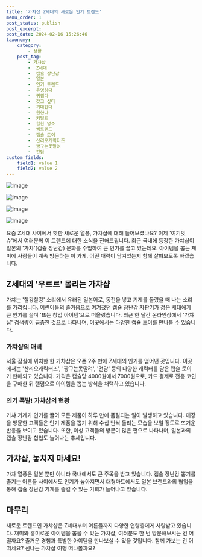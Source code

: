 ```yaml
---
title: '가챠샵 Z세대의 새로운 인기 트렌드'
menu_order: 1
post_status: publish
post_excerpt: 
post_date: 2024-02-16 15:26:46
taxonomy:
    category:
        - 생활
    post_tag:
        - 가챠샵
        -  Z세대
        -  캡슐 장난감
        -  일본
        -  인기 트렌드
        -  유명하다
        -  귀엽다
        -  갖고 싶다
        -  기대한다
        -  원한다
        -  키덜트
        -  힙한 명소
        -  썸트렌드
        -  캡슐 토이
        -  산리오캐릭터즈
        -  짱구는못말려
        -  건담
custom_fields:
    field1: value 1
    field2: value 2
---
```


![Image](https://imgnews.pstatic.net/image/015/2024/02/15/0004948975_001_20240215213001056.jpg?type=w647)

![Image](https://imgnews.pstatic.net/image/015/2024/02/15/0004948975_002_20240215213001081.jpg?type=w647)

![Image](https://imgnews.pstatic.net/image/015/2024/02/15/0004948975_003_20240215213001251.jpg?type=w647)

![Image](https://imgnews.pstatic.net/image/015/2024/02/15/0004948975_004_20240215213001280.jpg?type=w647)

요즘 Z세대 사이에서 핫한 새로운 열풍, 가챠샵에 대해 들어보셨나요? 이제 '여기잇슈'에서 여러분께 이 트렌드에 대한 소식을 전해드립니다. 최근 국내에 등장한 가챠샵이 일본의 '가챠'(캡슐 장난감) 문화를 수입하여 큰 인기를 끌고 있는데요. 아이템을 뽑는 재미에 사람들이 계속 방문하는 이 가게, 어떤 매력이 담겨있는지 함께 살펴보도록 하겠습니다.
## Z세대의 '우르르' 몰리는 가챠샵
가챠는 '찰캉찰캉' 소리에서 유래된 일본어로, 동전을 넣고 기계를 돌렸을 때 나는 소리를 가리킵니다. 어린이들의 즐거움으로 여겨졌던 캡슐 장난감 자판기가 젊은 세대에게 큰 인기를 끌며 '뜨는 창업 아이템'으로 떠올랐습니다. 최근 한 달간 온라인상에서 '가챠샵' 검색량이 급증한 것으로 나타나며, 이곳에서는 다양한 캡슐 토이를 만나볼 수 있습니다.
### 가챠샵의 매력
서울 잠실에 위치한 한 가챠샵은 오픈 2주 만에 Z세대의 인기를 얻어낸 곳입니다. 이곳에서는 '산리오캐릭터즈', '짱구는못말려', '건담' 등의 다양한 캐릭터를 담은 캡슐 토이가 판매되고 있습니다. 가격은 캡슐당 4000원에서 7000원으로, 카드 결제로 전용 코인을 구매한 뒤 랜덤으로 아이템을 뽑는 방식을 채택하고 있습니다.
### 인기 폭발! 가챠샵의 현황
가챠 기계가 인기를 끌어 모든 제품이 하루 만에 품절되는 일이 발생하고 있습니다. 매장을 방문한 고객들은 인기 제품을 뽑기 위해 수십 번씩 돌리는 모습을 보일 정도로 뜨거운 반응을 보이고 있습니다. 또한, 여성 고객들의 방문이 많은 편으로 나타나며, 일본과의 캡슐 장난감 협업도 늘어나는 추세입니다.
## 가챠샵, 놓치지 마세요!
가챠 열풍은 일본 뿐만 아니라 국내에서도 큰 주목을 받고 있습니다. 캡슐 장난감 뽑기를 즐기는 어른들 사이에서도 인기가 높아지면서 대형마트에서도 일본 브랜드와의 협업을 통해 캡슐 장난감 기계를 즐길 수 있는 기회가 늘어나고 있습니다.
## 마무리
새로운 트렌드인 가챠샵은 Z세대부터 어른들까지 다양한 연령층에게 사랑받고 있습니다. 재미와 흥미로운 아이템을 뽑을 수 있는 가챠샵, 여러분도 한 번 방문해보시는 건 어떨까요? 즐거운 경험과 특별한 아이템을 만나보실 수 있을 것입니다. 함께 가보는 건 어떠세요? 신나는 가챠샵 여행 떠나볼까요?
